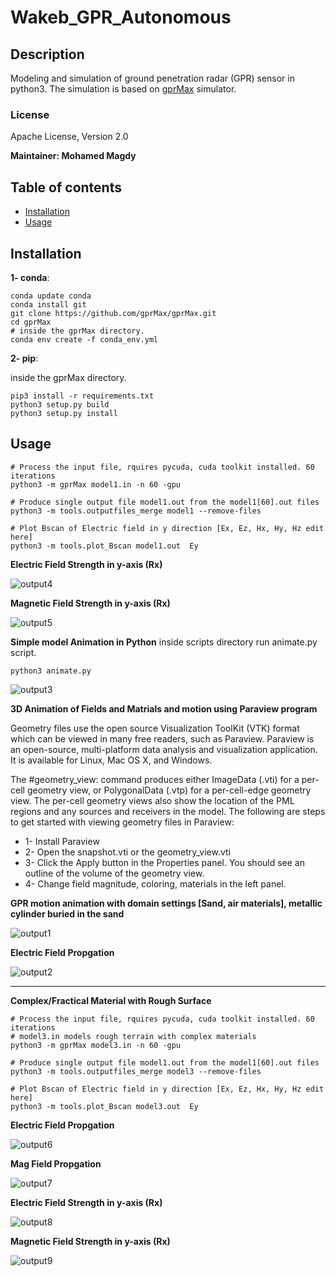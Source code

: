 # Wakeb_GPR_Autonomous

## Description

Modeling and simulation of ground penetration radar (GPR) sensor in python3.
The simulation is based on [gprMax](https://github.com/gprMax/gprMax) simulator.

### License

Apache License, Version 2.0

**Maintainer: Mohamed Magdy<br />**

## Table of contents

* [Installation](#Installation)
* [Usage](#Usage)


## Installation

**1- conda**:

```
conda update conda
conda install git
git clone https://github.com/gprMax/gprMax.git
cd gprMax
# inside the gprMax directory.
conda env create -f conda_env.yml
```

**2- pip**:

inside the gprMax directory.
```
pip3 install -r requirements.txt
python3 setup.py build
python3 setup.py install
```

## Usage

```
# Process the input file, rquires pycuda, cuda toolkit installed. 60 iterations
python3 -m gprMax model1.in -n 60 -gpu

# Produce single output file model1.out from the model1[60].out files
python3 -m tools.outputfiles_merge model1 --remove-files

# Plot Bscan of Electric field in y direction [Ex, Ez, Hx, Hy, Hz edit here]
python3 -m tools.plot_Bscan model1.out  Ey
```
**Electric Field Strength in y-axis (Rx)**

![output4](./imgs/BscanEy.png)

**Magnetic Field Strength in y-axis (Rx)**

![output5](./imgs/BscanHy.png)


**Simple model Animation in Python**
inside scripts directory run animate.py script.
```
python3 animate.py
```

![output3](./imgs/output3.gif)

**3D Animation of Fields and Matrials and motion using Paraview program**

Geometry files use the open source Visualization ToolKit (VTK) format which can be viewed in many free readers, such as Paraview. Paraview is an open-source, multi-platform data analysis and visualization application. It is available for Linux, Mac OS X, and Windows.

The #geometry_view: command produces either ImageData (.vti) for a per-cell geometry view, or PolygonalData (.vtp) for a per-cell-edge geometry view. The per-cell geometry views also show the location of the PML regions and any sources and receivers in the model. The following are steps to get started with viewing geometry files in Paraview:


* 1- Install Paraview
* 2- Open the snapshot.vti or the geometry_view.vti
* 3- Click the Apply button in the Properties panel. You should see an outline of the volume of the geometry view.
* 4- Change field magnitude, coloring, materials in the left panel.

**GPR motion animation with domain settings [Sand, air materials], metallic cylinder buried in the sand**

![output1](./imgs/output1.gif)

**Electric Field Propgation**

![output2](./imgs/output2.gif)

---------------------------------------------------------------------------------

**Complex/Fractical Material with Rough Surface**

```
# Process the input file, rquires pycuda, cuda toolkit installed. 60 iterations
# model3.in models rough terrain with complex materials
python3 -m gprMax model3.in -n 60 -gpu

# Produce single output file model1.out from the model1[60].out files
python3 -m tools.outputfiles_merge model3 --remove-files

# Plot Bscan of Electric field in y direction [Ex, Ez, Hx, Hy, Hz edit here]
python3 -m tools.plot_Bscan model3.out  Ey
```

**Electric Field Propgation**

![output6](./imgs/output4.gif)

**Mag Field Propgation**

![output7](./imgs/output5.gif)

**Electric Field Strength in y-axis (Rx)**

![output8](./imgs/BscanEyRough.png)

**Magnetic Field Strength in y-axis (Rx)**

![output9](./imgs/BscanHyRough.png)
